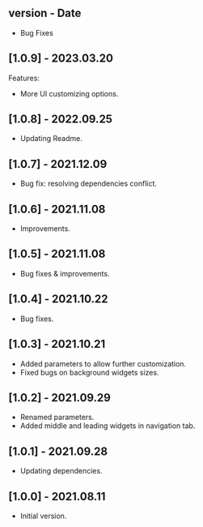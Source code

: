 ## version - Date

* Bug Fixes

## [1.0.9] - 2023.03.20

Features:
* More UI customizing options.

## [1.0.8] - 2022.09.25

* Updating Readme.
 
## [1.0.7] - 2021.12.09

* Bug fix: resolving dependencies conflict.

## [1.0.6] - 2021.11.08

* Improvements.

## [1.0.5] - 2021.11.08

* Bug fixes & improvements.

## [1.0.4] - 2021.10.22

* Bug fixes.

## [1.0.3] - 2021.10.21

* Added parameters to allow further customization.
* Fixed bugs on background widgets sizes.

## [1.0.2] - 2021.09.29

* Renamed parameters.
* Added middle and leading widgets in navigation tab.

## [1.0.1] - 2021.09.28

* Updating dependencies.

## [1.0.0] - 2021.08.11

* Initial version.
